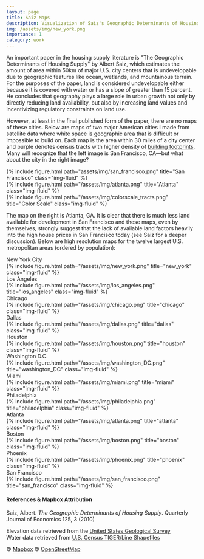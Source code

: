 ```yaml
---
layout: page
title: Saiz Maps
description: Visualization of Saiz's Geographic Determinants of Housing Supply"
img: /assets/img/new_york.png
importance: 1
category: work
---
```


An important paper in the housing supply literature is "The Geographic Determinants of Housing Supply" by Albert Saiz, which estimates the amount of area within 50km of major U.S. city centers that is undevelopable due to geographic features like ocean, wetlands, and mountainous terrain. For the purposes of the paper, land is considered undevelopable either because it is covered with water or has a slope of greater than 15 percent. He concludes that geography plays a large role in urban growth not only by directly reducing land availability, but also by increasing land values and incentivizing regulatory constraints on land use. 

However, at least in the final published form of the paper, there are no maps of these cities. Below are maps of two major American cities I made from satellite data where white space is geographic area that is difficult or impossible to build on. Each map is the area within 30 miles of a city center and purple denotes census tracts with higher density of <a href="https://github.com/microsoft/USBuildingFootprints"> building footprints</a>.  Many will recognize that the left image is San Francisco, CA—but what about the city in the right image?


<div class="row">
    <div class="col-sm mt-3 mt-md-0">
        {% include figure.html path="assets/img/san_francisco.png" title="San Francisco" class="img-fluid" %}
    </div>
    <div class="col-sm mt-3 mt-md-0">
        {% include figure.html path="/assets/img/atlanta.png" title="Atlanta" class="img-fluid" %}
    </div>
</div>

<div class="row justify-content-sm-center">
    <div class="col-sm mt-3 mt-md-0"></div>
    <div class="col-sm mt-3 mt-md-0">
         {% include figure.html path="/assets/img/colorscale_tracts.png" title="Color Scale" class="img-fluid" %}        
    </div>
    <div class="col-sm mt-3 mt-md-0"></div>

</div>

The map on the right is Atlanta, GA. It is clear that there is much less land available for development in San Francisco and these maps, even by themselves, strongly suggest that the lack of available land factors heavily into the high house prices in San Francisco today (see Saiz for a deeper discussion).
Below are high resolution maps for the twelve largest U.S. metropolitan areas (ordered by population):

<div class="caption">New York City</div>
{% include figure.html path="/assets/img/new_york.png" title="new_york" class="img-fluid" %} 

<div class="caption">Los Angeles</div>
{% include figure.html path="/assets/img/los_angeles.png" title="los_angeles" class="img-fluid" %} 

<div class="caption">Chicago</div>
{% include figure.html path="/assets/img/chicago.png" title="chicago" class="img-fluid" %} 

<div class="caption">Dallas</div>
{% include figure.html path="/assets/img/dallas.png" title="dallas" class="img-fluid" %} 

<div class="caption">Houston</div>
{% include figure.html path="/assets/img/houston.png" title="houston" class="img-fluid" %} 

<div class="caption">Washington D.C.</div>
{% include figure.html path="/assets/img/washington_DC.png" title="washington_DC" class="img-fluid" %} 

<div class="caption">Miami</div>
{% include figure.html path="/assets/img/miami.png" title="miami" class="img-fluid" %} 

<div class="caption">Philadelphia</div>
{% include figure.html path="/assets/img/philadelphia.png" title="philadelphia" class="img-fluid" %} 

<div class="caption">Atlanta</div>
{% include figure.html path="/assets/img/atlanta.png" title="atlanta" class="img-fluid" %} 

<div class="caption">Boston</div>
{% include figure.html path="/assets/img/boston.png" title="boston" class="img-fluid" %} 

<div class="caption">Phoenix</div>
{% include figure.html path="/assets/img/phoenix.png" title="phoenix" class="img-fluid" %} 

<div class="caption">San Francisco</div>
{% include figure.html path="/assets/img/san_francisco.png" title="san_francisco" class="img-fluid" %} 

#### References & Mapbox Attribution
Saiz, Albert. *The Geographic Determinants of Housing Supply*. Quarterly Journal of Economics 125, 3 (2010) 

Elevation data retrieved from the <a href='https://viewer.nationalmap.gov/basic/'>United States Geological Survey</a> \
Water data retrieved from <a href='https://www.census.gov/geographies/mapping-files/time-series/geo/tiger-line-file.html'>U.S. Census TIGER/Line Shapefiles</a> 

© <a href='https://www.mapbox.com/about/maps/'>Mapbox</a> © <a href='http://www.openstreetmap.org/copyright'>OpenStreetMap</a> <strong>
